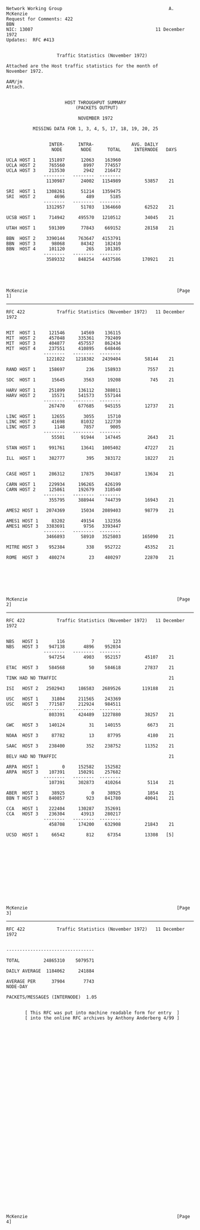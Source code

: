     Network Working Group                                        A. McKenzie
    Request for Comments: 422                                            BBN
    NIC: 13007                                              11 December 1972
    Updates:  RFC #413


                       Traffic Statistics (November 1972)

    Attached are the Host traffic statistics for the month of
    November 1972.

    AAM/jm
    Attach.


                          HOST THROUGHPUT SUMMARY
                              (PACKETS OUTPUT)

                               NOVEMBER 1972

              MISSING DATA FOR 1, 3, 4, 5, 17, 18, 19, 20, 25


                    INTER-     INTRA-              AVG. DAILY
                     NODE       NODE      TOTAL     INTERNODE   DAYS

    UCLA HOST 1     151897      12063    163960
    UCLA HOST 2     765560       8997    774557
    UCLA HOST 3     213530       2942    216472
                  --------   --------  --------
                   1130987      24002   1154989         53857    21

    SRI  HOST 1    1308261      51214   1359475
    SRI  HOST 2       4696        489      5185
                  --------   --------  --------
                   1312957      51703   1364660         62522    21

    UCSB HOST 1     714942     495570   1210512         34045    21

    UTAH HOST 1     591309      77843    669152         28158    21

    BBN  HOST 2    3390144     763647   4153791
    BBN  HOST 3      98068      84342    182410
    BBN  HOST 4     101120        265    101385
                  --------   --------  --------
                   3589332     848254   4437586        170921    21





    McKenzie                                                        [Page 1]

------------------------------------------------------------------------

``` newpage
RFC 422            Traffic Statistics (November 1972)   11 December 1972


MIT  HOST 1     121546      14569    136115
MIT  HOST 2     457048     335361    792409
MIT  HOST 3     404877     457557    862434
MIT  HOST 4     237551     410895    648446
              --------   --------  --------
               1221022    1218382   2439404         58144    21

RAND HOST 1     158697        236    158933          7557    21

SDC  HOST 1      15645       3563     19208           745    21

HARV HOST 1     251899     136112    388011
HARV HOST 2      15571     541573    557144
              --------   --------  --------
                267470     677685    945155         12737    21

LINC HOST 1      12655       3055     15710
LINC HOST 2      41698      81032    122730
LINC HOST 3       1148       7857      9005
              --------   --------  --------
                 55501      91944    147445          2643    21

STAN HOST 1     991761      13641   1005402         47227    21

ILL  HOST 1     382777        395    383172         18227    21


CASE HOST 1     286312      17875    304187         13634    21

CARN HOST 1     229934     196265    426199
CARN HOST 2     125861     192679    318540
              --------   --------  --------
                355795     388944    744739         16943    21

AMES2 HOST 1   2074369      15034   2089403         98779    21

AMES1 HOST 1     83202      49154    132356
AMES1 HOST 3   3383691       9756   3393447
              --------   --------  --------
               3466893      58910   3525803        165090    21

MITRE HOST 3    952384        338    952722         45352    21

ROME  HOST 3    480274         23    480297         22870    21







McKenzie                                                        [Page 2]
```

------------------------------------------------------------------------

``` newpage
RFC 422            Traffic Statistics (November 1972)   11 December 1972


NBS   HOST 1       116          7       123
NBS   HOST 3    947138       4896    952034
              --------   --------  --------
                947254       4903    952157         45107    21

ETAC  HOST 3    584568         50    584618         27837    21

TINK HAD NO TRAFFIC                                          21

ISI   HOST 2   2502943     186583   2689526        119188    21

USC   HOST 1     31804     211565    243369
USC   HOST 3    771587     212924    984511
              --------   --------  --------
                803391     424489   1227880         38257    21

GWC   HOST 3    140124         31    140155          6673    21

NOAA  HOST 3     87782         13     87795          4180    21

SAAC  HOST 3    238400        352    238752         11352    21

BELV HAD NO TRAFFIC                                          21

ARPA  HOST 1         0     152582    152582
ARPA  HOST 3    107391     150291    257682
              --------   --------  --------
                107391     302873    410264          5114    21

ABER  HOST 1     38925          0     38925          1854    21
BBN T HOST 3    840857        923    841780         40041    21

CCA   HOST 1    222404     130287    352691
CCA   HOST 3    236304      43913    280217
              --------   --------  --------
                458708     174200    632908         21843    21

UCSD  HOST 1     66542        812     67354         13308   [5]













McKenzie                                                        [Page 3]
```

------------------------------------------------------------------------

``` newpage
RFC 422            Traffic Statistics (November 1972)   11 December 1972


---------------------------------

TOTAL         24865310    5079571

DAILY AVERAGE  1184062     241884

AVERAGE PER      37904       7743
NODE-DAY

PACKETS/MESSAGES (INTERNODE)  1.05


       [ This RFC was put into machine readable form for entry  ]
       [ into the online RFC archives by Anthony Anderberg 4/99 ]





































McKenzie                                                        [Page 4]
```
